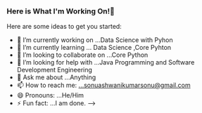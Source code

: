 ### Here is What I'm Working On!👋



Here are some ideas to get you started:

- 🔭 I’m currently working on ...Data Science with Pyhon
- 🌱 I’m currently learning ... Data Science ,Core Pyhton
- 👯 I’m looking to collaborate on ...Core Python
- 🤔 I’m looking for help with ...Java Programming and Software Development Engineering
- 💬 Ask me about ...Anything
- 📫 How to reach me: ...sonuashwanikumarsonu@gmail.com
- 😄 Pronouns: ...He/Him
- ⚡ Fun fact: ...I am done.
-->
